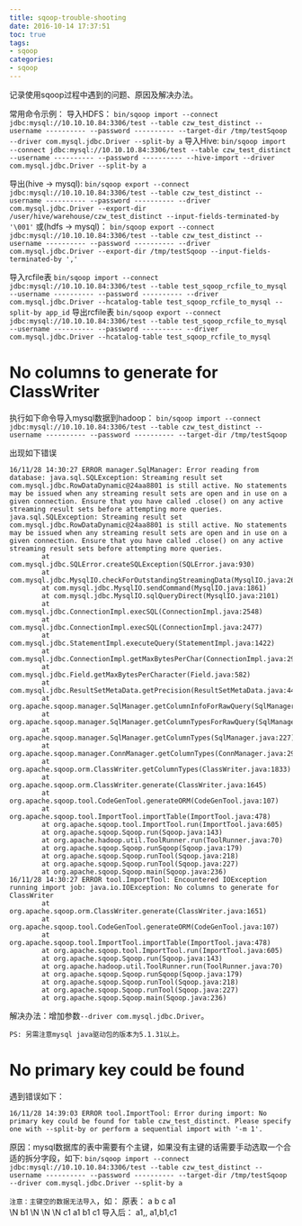 ```yaml
---
title: sqoop-trouble-shooting
date: 2016-10-14 17:37:51
toc: true
tags:
- sqoop
categories: 
- sqoop
---
```


记录使用sqoop过程中遇到的问题、原因及解决办法。

常用命令示例：
导入HDFS：
`bin/sqoop import --connect jdbc:mysql://10.10.10.84:3306/test --table czw_test_distinct --username ---------- --password ---------- --target-dir /tmp/testSqoop --driver com.mysql.jdbc.Driver --split-by a`
导入Hive:
`bin/sqoop import --connect jdbc:mysql://10.10.10.84:3306/test --table czw_test_distinct --username ---------- --password ---------- --hive-import --driver com.mysql.jdbc.Driver --split-by a`

导出(hive -> mysql):
`bin/sqoop export --connect jdbc:mysql://10.10.10.84:3306/test --table czw_test_distinct --username ---------- --password ---------- --driver com.mysql.jdbc.Driver --export-dir /user/hive/warehouse/czw_test_distinct --input-fields-terminated-by '\001'`
或(hdfs -> mysql)：
`bin/sqoop export --connect jdbc:mysql://10.10.10.84:3306/test --table czw_test_distinct --username ---------- --password ---------- --driver com.mysql.jdbc.Driver --export-dir /tmp/testSqoop --input-fields-terminated-by ','`

导入rcfile表
`bin/sqoop import --connect jdbc:mysql://10.10.10.84:3306/test --table test_sqoop_rcfile_to_mysql --username ---------- --password ---------- --driver com.mysql.jdbc.Driver --hcatalog-table test_sqoop_rcfile_to_mysql --split-by app_id`
导出rcfile表
`bin/sqoop export --connect jdbc:mysql://10.10.10.84:3306/test --table test_sqoop_rcfile_to_mysql --username ---------- --password ---------- --driver com.mysql.jdbc.Driver --hcatalog-table test_sqoop_rcfile_to_mysql`


# No columns to generate for ClassWriter

执行如下命令导入mysql数据到hadoop：
`bin/sqoop import --connect jdbc:mysql://10.10.10.84:3306/test --table czw_test_distinct --username ---------- --password ---------- --target-dir /tmp/testSqoop`

出现如下错误

```
16/11/28 14:30:27 ERROR manager.SqlManager: Error reading from database: java.sql.SQLException: Streaming result set com.mysql.jdbc.RowDataDynamic@24aa8801 is still active. No statements may be issued when any streaming result sets are open and in use on a given connection. Ensure that you have called .close() on any active streaming result sets before attempting more queries.
java.sql.SQLException: Streaming result set com.mysql.jdbc.RowDataDynamic@24aa8801 is still active. No statements may be issued when any streaming result sets are open and in use on a given connection. Ensure that you have called .close() on any active streaming result sets before attempting more queries.
        at com.mysql.jdbc.SQLError.createSQLException(SQLError.java:930)
        at com.mysql.jdbc.MysqlIO.checkForOutstandingStreamingData(MysqlIO.java:2646)
        at com.mysql.jdbc.MysqlIO.sendCommand(MysqlIO.java:1861)
        at com.mysql.jdbc.MysqlIO.sqlQueryDirect(MysqlIO.java:2101)
        at com.mysql.jdbc.ConnectionImpl.execSQL(ConnectionImpl.java:2548)
        at com.mysql.jdbc.ConnectionImpl.execSQL(ConnectionImpl.java:2477)
        at com.mysql.jdbc.StatementImpl.executeQuery(StatementImpl.java:1422)
        at com.mysql.jdbc.ConnectionImpl.getMaxBytesPerChar(ConnectionImpl.java:2945)
        at com.mysql.jdbc.Field.getMaxBytesPerCharacter(Field.java:582)
        at com.mysql.jdbc.ResultSetMetaData.getPrecision(ResultSetMetaData.java:441)
        at org.apache.sqoop.manager.SqlManager.getColumnInfoForRawQuery(SqlManager.java:286)
        at org.apache.sqoop.manager.SqlManager.getColumnTypesForRawQuery(SqlManager.java:241)
        at org.apache.sqoop.manager.SqlManager.getColumnTypes(SqlManager.java:227)
        at org.apache.sqoop.manager.ConnManager.getColumnTypes(ConnManager.java:295)
        at org.apache.sqoop.orm.ClassWriter.getColumnTypes(ClassWriter.java:1833)
        at org.apache.sqoop.orm.ClassWriter.generate(ClassWriter.java:1645)
        at org.apache.sqoop.tool.CodeGenTool.generateORM(CodeGenTool.java:107)
        at org.apache.sqoop.tool.ImportTool.importTable(ImportTool.java:478)
        at org.apache.sqoop.tool.ImportTool.run(ImportTool.java:605)
        at org.apache.sqoop.Sqoop.run(Sqoop.java:143)
        at org.apache.hadoop.util.ToolRunner.run(ToolRunner.java:70)
        at org.apache.sqoop.Sqoop.runSqoop(Sqoop.java:179)
        at org.apache.sqoop.Sqoop.runTool(Sqoop.java:218)
        at org.apache.sqoop.Sqoop.runTool(Sqoop.java:227)
        at org.apache.sqoop.Sqoop.main(Sqoop.java:236)
16/11/28 14:30:27 ERROR tool.ImportTool: Encountered IOException running import job: java.io.IOException: No columns to generate for ClassWriter
        at org.apache.sqoop.orm.ClassWriter.generate(ClassWriter.java:1651)
        at org.apache.sqoop.tool.CodeGenTool.generateORM(CodeGenTool.java:107)
        at org.apache.sqoop.tool.ImportTool.importTable(ImportTool.java:478)
        at org.apache.sqoop.tool.ImportTool.run(ImportTool.java:605)
        at org.apache.sqoop.Sqoop.run(Sqoop.java:143)
        at org.apache.hadoop.util.ToolRunner.run(ToolRunner.java:70)
        at org.apache.sqoop.Sqoop.runSqoop(Sqoop.java:179)
        at org.apache.sqoop.Sqoop.runTool(Sqoop.java:218)
        at org.apache.sqoop.Sqoop.runTool(Sqoop.java:227)
        at org.apache.sqoop.Sqoop.main(Sqoop.java:236)
```

解决办法：增加参数`--driver com.mysql.jdbc.Driver`。

`PS: 另需注意mysql java驱动包的版本为5.1.31以上。`


# No primary key could be found

遇到错误如下：

```
16/11/28 14:39:03 ERROR tool.ImportTool: Error during import: No primary key could be found for table czw_test_distinct. Please specify one with --split-by or perform a sequential import with '-m 1'.
```

原因：mysql数据库的表中需要有个主键，如果没有主键的话需要手动选取一个合适的拆分字段，如下:
`bin/sqoop import --connect jdbc:mysql://10.10.10.84:3306/test --table czw_test_distinct --username ---------- --password ---------- --target-dir /tmp/testSqoop --driver com.mysql.jdbc.Driver --split-by a`

`注意：主键空的数据无法导入`，如：
原表：
a	b	c
a1		
\N	b1	\N
\N	\N	c1
a1	b1	c1
导入后：
a1,,
a1,b1,c1


